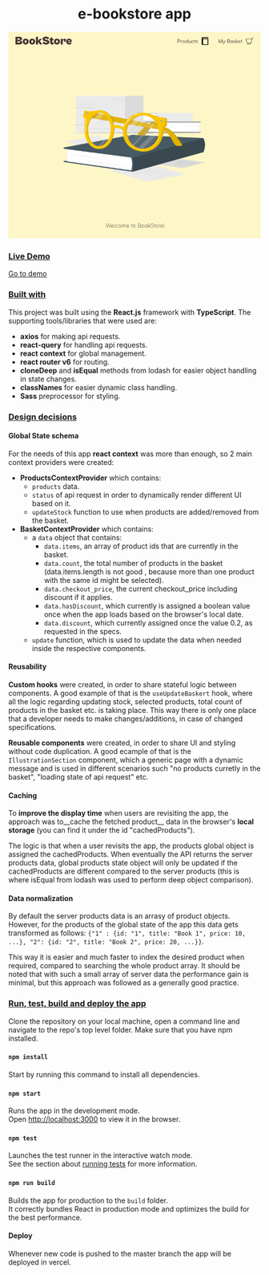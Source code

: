 <h1 align="center">e-bookstore app</h1>

<p align="center">
  <img src="./src/assets/images/app-preview.png" alt="preview"/>
</p>

### <ins>Live Demo</ins>
[Go to demo](https://e-bookstore.vercel.app)

### <ins>Built with</ins>
This project was built using the __React.js__ framework with __TypeScript__. The supporting tools/libraries that were used are:
- __axios__ for making api requests.
- __react-query__ for handling api requests.
- __react context__ for global management.
- __react router v6__ for routing.
- __cloneDeep__ and __isEqual__ methods from lodash for easier object handling in state changes.
- __classNames__ for easier dynamic class handling.
- __Sass__ preprocessor for styling.

### <ins>Design decisions</ins>

#### Global State schema
For the needs of this app __react context__ was more than enough, so 2 main context providers were created:
- __ProductsContextProvider__ which contains:
  - `products` data.
  - `status` of api request in order to dynamically render different UI based on it.
  - `updateStock` function to use when products are added/removed from the basket. 
- __BasketContextProvider__ which contains:
  - a `data` object that contains: 
    - `data.items`, an array of product ids that are currently in the basket.
    - `data.count`, the total number of products in the basket (data.items.length is not good , because more than one product with the same id might be selected).
    - `data.checkout_price`, the current checkout_price including discount if it applies.
    - `data.hasDiscount`, which currently is assigned a boolean value once when the app loads based on the browser's local date.
    - `data.discount`, which currently assigned once the value 0.2, as requested in the specs.
  - `update` function, which is used to update the data when needed inside the respective components.

#### Reusability
__Custom hooks__ were created, in order to share stateful logic between components. 
A good example of that is the `useUpdateBaskert` hook, where all the logic regarding updating stock, selected products, total count of products in the basket etc. is taking place. This way there is only one place that a developer needs to make changes/additions, in case of changed specifications.

__Reusable components__ were created, in order to share UI and styling without code duplication. 
A good ecample of that is the `IllustrationSection` component, which a generic page with a dynamic message and is used in different scenarios such "no products curretly in the basket", "loading state of api request" etc.

#### Caching
To __improve the display time__ when users are revisiting the app, the approach was to__cache the fetched product__ data in the browser's __local storage__ (you can find it under the id "cachedProducts"). 

The logic is that when a user revisits the app, the products global object is assigned the cachedProducts. When eventually the API returns the server products data, global products state object will only be updated if the cachedProducts are different compared to the server products (this is where isEqual from lodash was used to perform deep object comparison).

#### Data normalization
By default the server products data is an arrasy of product objects. However, for the products of the global state of the app this data gets transformed as follows:
`{"1" : {id: "1", title: "Book 1", price: 10, ...}, "2": {id: "2", title: "Book 2", price: 20, ...}}`.

This way it is easier and much faster to index the desired product when required, compared to searching the whole product array. It should be noted that with such a small array of server data the performance gain is minimal, but this approach was followed as a generally good practice. 

### <ins>Run, test, build and deploy the app</ins>
Clone the repository on your local machine, open a command line and navigate to the repo's top level folder. Make sure that you have npm installed.

#### `npm install`
Start by running this command to install all dependencies.

#### `npm start`
Runs the app in the development mode.\
Open [http://localhost:3000](http://localhost:3000) to view it in the browser.

#### `npm test`
Launches the test runner in the interactive watch mode.\
See the section about [running tests](https://facebook.github.io/create-react-app/docs/running-tests) for more information.

#### `npm run build`
Builds the app for production to the `build` folder.\
It correctly bundles React in production mode and optimizes the build for the best performance.

#### Deploy
Whenever new code is pushed to the master branch the app will be deployed in vercel.
